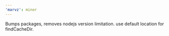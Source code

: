 ```yaml
---
'marvz': minor
---
```


Bumps packages, removes nodejs version limitation. use default location for findCacheDir.
